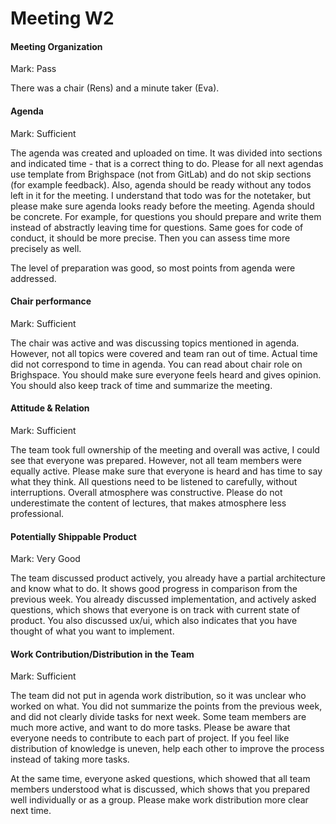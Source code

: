 # Meeting W2

#### Meeting Organization

Mark: Pass

There was a chair (Rens) and a minute taker (Eva).

#### Agenda

Mark: Sufficient

The agenda was created and uploaded on time. It was divided into sections and indicated time - that is a correct thing
to do. Please for all next agendas use template from Brighspace (not from GitLab) and do not skip sections (for example
feedback). Also, agenda should be ready without any todos left in it for the meeting. I understand that todo was for the
notetaker, but please make sure agenda looks ready before the meeting. Agenda should be concrete. For example, for
questions you should prepare and write them instead of abstractly leaving time for questions. Same goes for code of
conduct, it should be more precise. Then you can assess time more precisely as well.

The level of preparation was good, so most points from agenda were addressed.

#### Chair performance

Mark: Sufficient

The chair was active and was discussing topics mentioned in agenda. However, not all topics were covered and team ran
out of time. Actual time did not correspond to time in agenda. You can read about chair role on Brighspace. You should
make sure everyone feels heard and gives opinion. You should also keep track of time and summarize the meeting.

#### Attitude & Relation

Mark: Sufficient

The team took full ownership of the meeting and overall was active, I could see that everyone was prepared. However, not
all team members were equally active. Please make sure that everyone is heard and has time to say what they think. All
questions need to be listened to carefully, without interruptions. Overall atmosphere was constructive. Please do not
underestimate the content of lectures, that makes atmosphere less professional.

#### Potentially Shippable Product

Mark: Very Good

The team discussed product actively, you already have a partial architecture and know what to do. It shows good progress
in comparison from the previous week. You already discussed implementation, and actively asked questions, which shows
that everyone is on track with current state of product. You also discussed ux/ui, which also indicates that you have
thought of what you want to implement.

#### Work Contribution/Distribution in the Team

Mark: Sufficient

The team did not put in agenda work distribution, so it was unclear who worked on what. You did not summarize the points
from the previous week, and did not clearly divide tasks for next week. Some team members are much more active, and want
to do more tasks. Please be aware that everyone needs to contribute to each part of project. If you feel like
distribution of knowledge is uneven, help each other to improve the process instead of taking more tasks.

At the same time, everyone asked questions, which showed that all team members understood what is discussed, which shows
that you prepared well individually or as a group. Please make work distribution more clear next time.